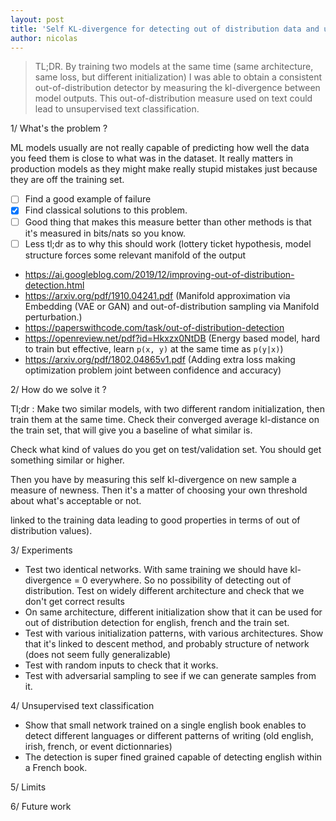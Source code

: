 ```yaml
---
layout: post
title: 'Self KL-divergence for detecting out of distribution data and unsupervised text classification'
author: nicolas
---
```


> TL;DR. By training two models at the same time (same architecture, same loss, but different initialization)
> I was able to obtain a consistent out-of-distribution detector by measuring the kl-divergence between model outputs.
> This out-of-distribution measure used on text could lead to unsupervised text classification.

1/ What's the problem ?

ML models usually are not really capable of predicting how well the data you
feed them is close to what was in the dataset. It really matters in production
models as they might make really stupid mistakes just because they are off
the training set.

- [ ] Find a good example of failure
- [x] Find classical solutions to this problem.
- [ ] Good thing that makes this measure better than other methods is that it's measured in bits/nats so you know.
- [ ] Less tl;dr as to why this should work (lottery ticket hypothesis, model structure forces some relevant manifold of the output

- https://ai.googleblog.com/2019/12/improving-out-of-distribution-detection.html
- https://arxiv.org/pdf/1910.04241.pdf (Manifold approximation via Embedding (VAE or GAN) and out-of-distribution sampling via Manifold perturbation.)
- https://paperswithcode.com/task/out-of-distribution-detection
- https://openreview.net/pdf?id=Hkxzx0NtDB (Energy based model, hard to train but effective, learn `p(x, y)` at the same time as `p(y|x)`)
- https://arxiv.org/pdf/1802.04865v1.pdf (Adding extra loss making optimization problem joint between confidence and accuracy)

2/ How do we solve it ?

Tl;dr : Make two similar models, with two different random initialization, then train them at the same time.
Check their converged average kl-distance on the train set, that will give you a baseline of what similar is.

Check what kind of values do you get on test/validation set. You should get something similar or higher.

Then you have by measuring this self kl-divergence on new sample a measure of newness. Then it's a matter of choosing your
own threshold about what's acceptable or not.

linked to the training data leading to good properties in terms of out of distribution values).

3/ Experiments

- Test two identical networks. With same training we should have kl-divergence = 0 everywhere. So no possibility of detecting out of distribution.
  Test on widely different architecture and check that we don't get correct results
- On same architecture, different initialization show that it can be used for out of distribution detection for english, french and the train set.
- Test with various initialization patterns, with various architectures. Show that it's linked to
  descent method, and probably structure of network (does not seem fully generalizable)
- Test with random inputs to check that it works.
- Test with adversarial sampling to see if we can generate samples from it.

4/ Unsupervised text classification

- Show that small network trained on a single english book enables to detect different languages
  or different patterns of writing (old english, irish, french, or event dictionnaries)
- The detection is super fined grained capable of detecting english within a French book.

5/ Limits

6/ Future work

